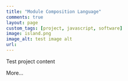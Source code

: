```yaml
---
title: "Module Composition Language"
comments: true
layout: page
custom_tags: [project, javascript, software]
image: island.png
image_alt: test image alt
url: 
---
```


Test project content

More...
